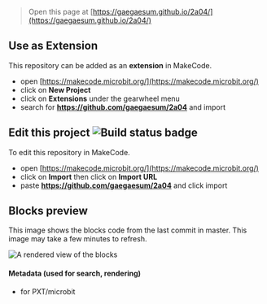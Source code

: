 
> Open this page at [https://gaegaesum.github.io/2a04/](https://gaegaesum.github.io/2a04/)

## Use as Extension

This repository can be added as an **extension** in MakeCode.

* open [https://makecode.microbit.org/](https://makecode.microbit.org/)
* click on **New Project**
* click on **Extensions** under the gearwheel menu
* search for **https://github.com/gaegaesum/2a04** and import

## Edit this project ![Build status badge](https://github.com/gaegaesum/2a04/workflows/MakeCode/badge.svg)

To edit this repository in MakeCode.

* open [https://makecode.microbit.org/](https://makecode.microbit.org/)
* click on **Import** then click on **Import URL**
* paste **https://github.com/gaegaesum/2a04** and click import

## Blocks preview

This image shows the blocks code from the last commit in master.
This image may take a few minutes to refresh.

![A rendered view of the blocks](https://github.com/gaegaesum/2a04/raw/master/.github/makecode/blocks.png)

#### Metadata (used for search, rendering)

* for PXT/microbit
<script src="https://makecode.com/gh-pages-embed.js"></script><script>makeCodeRender("{{ site.makecode.home_url }}", "{{ site.github.owner_name }}/{{ site.github.repository_name }}");</script>
